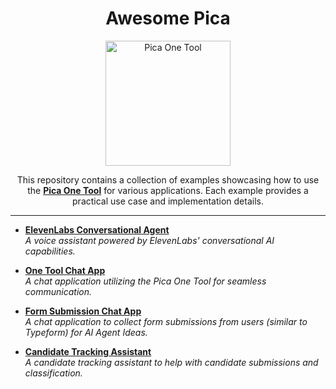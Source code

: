 <p align="center">
  <h1 align="center">Awesome Pica</h1>
  <p align="center">
    <img src="https://assets.picaos.com/github/pica-man.png" width="200" alt="Pica One Tool">
  </p>
  <p align="center">
    This repository contains a collection of examples showcasing how to use the <strong><a href="https://docs.picaos.com/core/one-tool">Pica One Tool</a></strong> for various applications. Each example provides a practical use case and implementation details.
  </p>
</p>

---

- **[ElevenLabs Conversational Agent](./elevenlabs-conversational-ai-agent)**  
  *A voice assistant powered by ElevenLabs' conversational AI capabilities.*

- **[One Tool Chat App](./onetool-chat-app)**  
  *A chat application utilizing the Pica One Tool for seamless communication.*

- **[Form Submission Chat App](./form-submission-chat-app)**  
  *A chat application to collect form submissions from users (similar to Typeform) for AI Agent Ideas.*

- **[Candidate Tracking Assistant](./candidate-tracking-assistant)**  
  *A candidate tracking assistant to help with candidate submissions and classification.*
